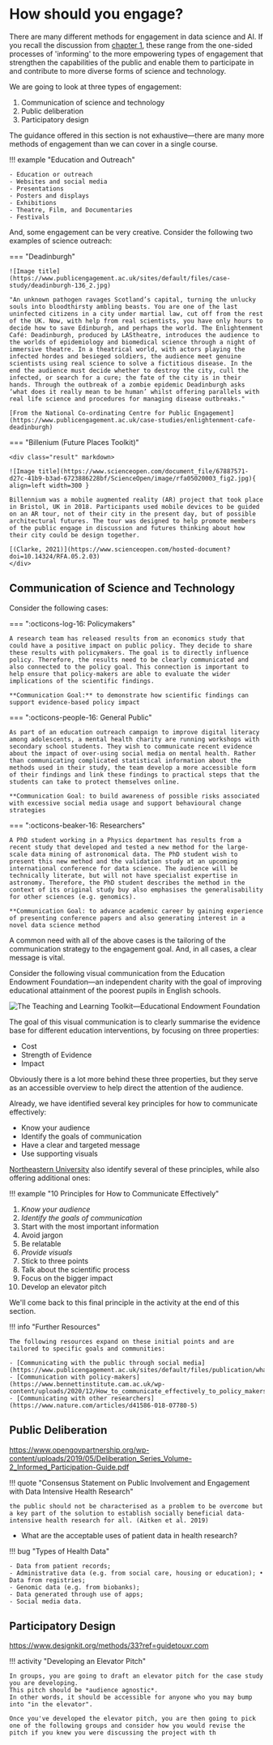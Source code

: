 # How should you engage?

There are many different methods for engagement in data science and AI.
If you recall the discussion from [chapter 1](../chapter1/index.md), these range from the one-sided processes of 'informing' to the more empowering types of engagement that strengthen the capabilities of the public and enable them to participate in and contribute to more diverse forms of science and technology.

We are going to look at three types of engagement:

1. Communication of science and technology
2. Public deliberation
3. Participatory design

The guidance offered in this section is not exhaustive—there are many more methods of engagement than we can cover in a single course.

!!! example "Education and Outreach"

    - Education or outreach
    - Websites and social media
    - Presentations
    - Posters and displays
    - Exhibitions
    - Theatre, Film, and Documentaries
    - Festivals

And, some engagement can be very creative. Consider the following two examples of science outreach:

=== "Deadinburgh"

    ![Image title](https://www.publicengagement.ac.uk/sites/default/files/case-study/deadinburgh-136_2.jpg)
    
    "An unknown pathogen ravages Scotland’s capital, turning the unlucky souls into bloodthirsty ambling beasts. You are one of the last uninfected citizens in a city under martial law, cut off from the rest of the UK. Now, with help from real scientists, you have only hours to decide how to save Edinburgh, and perhaps the world. The Enlightenment Café: Deadinburgh, produced by LAStheatre, introduces the audience to the worlds of epidemiology and biomedical science through a night of immersive theatre. In a theatrical world, with actors playing the infected hordes and besieged soldiers, the audience meet genuine scientists using real science to solve a fictitious disease. In the end the audience must decide whether to destroy the city, cull the infected, or search for a cure; the fate of the city is in their hands. Through the outbreak of a zombie epidemic Deadinburgh asks ‘what does it really mean to be human’ whilst offering parallels with real life science and procedures for managing disease outbreaks."

    [From the National Co-ordinating Centre for Public Engagement](https://www.publicengagement.ac.uk/case-studies/enlightenment-cafe-deadinburgh)

=== "Billenium (Future Places Toolkit)"

    <div class="result" markdown>

    ![Image title](https://www.scienceopen.com/document_file/67887571-d27c-41b9-b3ad-6723886228bf/ScienceOpen/image/rfa05020003_fig2.jpg){ align=left width=300 }

    Billennium was a mobile augmented reality (AR) project that took place in Bristol, UK in 2018. Participants used mobile devices to be guided on an AR tour, not of their city in the present day, but of possible architectural futures. The tour was designed to help promote members of the public engage in discussion and futures thinking about how their city could be design together.

    [(Clarke, 2021)](https://www.scienceopen.com/hosted-document?doi=10.14324/RFA.05.2.03)
    </div>

## Communication of Science and Technology

Consider the following cases:

=== ":octicons-log-16: Policymakers"

    A research team has released results from an economics study that could have a positive impact on public policy. They decide to share these results with policymakers. The goal is to directly influence policy. Therefore, the results need to be clearly communicated and also connected to the policy goal. This connection is important to help ensure that policy-makers are able to evaluate the wider implications of the scientific findings. 

    **Communication Goal:** to demonstrate how scientific findings can support evidence-based policy impact

=== ":octicons-people-16: General Public"

    As part of an education outreach campaign to improve digital literacy among adolescents, a mental health charity are running workshops with secondary school students. They wish to communicate recent evidence about the impact of over-using social media on mental health. Rather than communicating complicated statistical information about the methods used in their study, the team develop a more accessible form of their findings and link these findings to practical steps that the students can take to protect themselves online.

    **Communication Goal: to build awareness of possible risks associated with excessive social media usage and support behavioural change strategies

=== ":octicons-beaker-16: Researchers"

    A PhD student working in a Physics department has results from a recent study that developed and tested a new method for the large-scale data mining of astronomical data. The PhD student wish to present this new method and the validation study at an upcoming international conference for data science. The audience will be technically literate, but will not have specialist expertise in astronomy. Therefore, the PhD student describes the method in the context of its original study buy also emphasises the generalisability for other sciences (e.g. genomics).

    **Communication Goal: to advance academic career by gaining experience of presenting conference papers and also generating interest in a novel data science method

A common need with all of the above cases is the tailoring of the communication strategy to the engagement goal. And, in all cases, a clear message is vital.

Consider the following visual communication from the Education Endowment Foundation—an independent charity with the goal of improving educational attainment of the poorest pupils in English schools.

![The Teaching and Learning Toolkit—Educational Endowment Foundation](../../assets/images/graphics/education.png)

The goal of this visual communication is to clearly summarise the evidence base for different education interventions, by focusing on three properties:

- Cost
- Strength of Evidence
- Impact

Obviously there is a lot more behind these three properties, but they serve as an accessible overview to help direct the attention of the audience.

Already, we have identified several key principles for how to communicate effectively:

- Know your audience
- Identify the goals of communication
- Have a clear and targeted message
- Use supporting visuals

[Northeastern University](https://www.northeastern.edu/graduate/blog/tips-for-effective-science-communication/) also identify several of these principles, while also offering additional ones:

!!! example "10 Principles for How to Communicate Effectively"

   1. *Know your audience*
   2. *Identify the goals of communication*
   3. Start with the most important information
   4. Avoid jargon
   5. Be relatable
   6. *Provide visuals*
   7. Stick to three points
   8. Talk about the scientific process
   9. Focus on the bigger impact
   10. Develop an elevator pitch

We'll come back to this final principle in the activity at the end of this section.

!!! info "Further Resources"

    The following resources expand on these initial points and are tailored to specific goals and communities:

    - [Communicating with the public through social media](https://www.publicengagement.ac.uk/sites/default/files/publication/what_works_engaging_the_public_through_social_media_november_2018.pdf)
    - [Communication with policy-makers](https://www.bennettinstitute.cam.ac.uk/wp-content/uploads/2020/12/How_to_communicate_effectively_to_policy_makers.pdf)
    - [Communicating with other researchers](https://www.nature.com/articles/d41586-018-07780-5)

## Public Deliberation

https://www.opengovpartnership.org/wp-content/uploads/2019/05/Deliberation_Series_Volume-2_Informed_Participation-Guide.pdf

!!! quote "Consensus Statement on Public Involvement and Engagement with Data Intensive Health Research"

    the public should not be characterised as a problem to be overcome but a key part of the solution to establish socially beneficial data-intensive health research for all. (Aitken et al. 2019)

- What are the acceptable uses of patient data in health research?

!!! bug "Types of Health Data"

    - Data from patient records;
    - Administrative data (e.g. from social care, housing or education); • Data from registries;
    - Genomic data (e.g. from biobanks);
    - Data generated through use of apps;
    - Social media data.

## Participatory Design

https://www.designkit.org/methods/33?ref=guidetouxr.com 

!!! activity "Developing an Elevator Pitch"

    In groups, you are going to draft an elevator pitch for the case study you are developing.
    This pitch should be *audience agnostic*.
    In other words, it should be accessible for anyone who you may bump into "in the elevator".

    Once you've developed the elevator pitch, you are then going to pick one of the following groups and consider how you would revise the pitch if you knew you were discussing the project with th